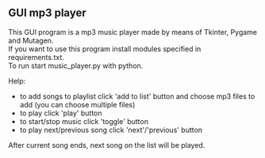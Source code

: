 ## GUI mp3 player

This GUI program is a mp3 music player made by means of Tkinter, Pygame and Mutagen.  
If you want to use this program install modules specified in requirements.txt.  
To run start music_player.py with python.

Help:
* to add songs to playlist click 'add to list' button and choose mp3 files to add (you can choose multiple files)  
* to play click 'play' button  
* to start/stop music click 'toggle' button  
* to play next/previous song click 'next'/'previous' button

After current song ends, next song on the list will be played.
